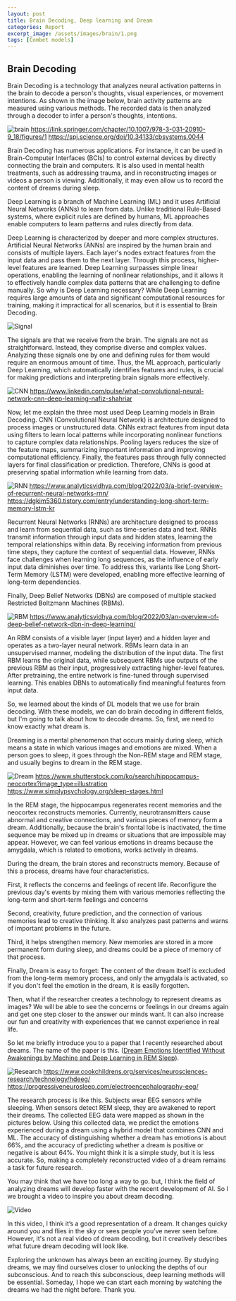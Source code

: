 ```yaml
---
layout: post
title: Brain Decoding, Deep learning and Dream
categories: Report
excerpt_image: /assets/images/brain/1.png
tags: [Combet models]
---
```


## Brain Decoding

Brain Decoding is a technology that analyzes neural activation patterns in the brain to decode a person's thoughts, visual experiences, or movement intentions. As shown in the image below, brain activity patterns are measured using various methods. The recorded data is then analyzed through a decoder to infer a person's thoughts, intentions.

![brain](/assets/images/brain/1.png)
https://link.springer.com/chapter/10.1007/978-3-031-20910-9_18/figures/1
https://spj.science.org/doi/10.34133/cbsystems.0044 


Brain Decoding has numerous applications. For instance, it can be used in Brain-Computer Interfaces (BCIs) to control external devices by directly connecting the brain and computers. It is also used in mental health treatments, such as addressing trauma, and in reconstructing images or videos a person is viewing. Additionally, it may even allow us to record the content of dreams during sleep.

Deep Learning is a branch of Machine Learning (ML) and it uses Artificial Neural Networks (ANNs) to learn from data. Unlike traditional Rule-Based systems, where explicit rules are defined by humans, ML approaches enable computers to learn patterns and rules directly from data.

Deep Learning is characterized by deeper and more complex structures. Artificial Neural Networks (ANNs) are inspired by the human brain and consists of multiple layers. Each layer's nodes extract features from the input data and pass them to the next layer. Through this process, higher-level features are learned. Deep Learning surpasses simple linear operations, enabling the learning of nonlinear relationships, and it allows it to effectively handle complex data patterns that are challenging to define manually.
So why is Deep Learning necessary? While Deep Learning requires large amounts of data and significant computational resources for training, making it impractical for all scenarios, but it is essential to Brain Decoding.

![Signal](https://upload.wikimedia.org/wikipedia/commons/2/26/Spike-waves.png)

The signals are that we receive from the brain. The signals are not as straightforward. Instead, they comprise diverse and complex values. Analyzing these signals one by one and defining rules for them would require an enormous amount of time. Thus, the ML approach, particularly Deep Learning, which automatically identifies features and rules, is crucial for making predictions and interpreting brain signals more effectively.

![CNN](/assets/images/brain/3.png)
https://www.linkedin.com/pulse/what-convolutional-neural-network-cnn-deep-learning-nafiz-shahriar

Now, let me explain the three most used Deep Learning models in Brain Decoding. CNN (Convolutional Neural Network) is architecture designed to process images or unstructured data. CNNs extract features from input data using filters to learn local patterns while incorporating nonlinear functions to capture complex data relationships. Pooling layers reduces the size of the feature maps, summarizing important information and improving computational efficiency. Finally, the features pass through fully connected layers for final classification or prediction. Therefore, CNNs is good at preserving spatial information while learning from data.

![RNN](/assets/images/brain/4.png)
https://www.analyticsvidhya.com/blog/2022/03/a-brief-overview-of-recurrent-neural-networks-rnn/
https://dgkim5360.tistory.com/entry/understanding-long-short-term-memory-lstm-kr  

Recurrent Neural Networks (RNNs) are architecture designed to process and learn from sequential data, such as time-series data and text.
RNNs transmit information through input data and hidden states, learning the temporal relationships within data. By receiving information from previous time steps, they capture the context of sequential data. However, RNNs face challenges when learning long sequences, as the influence of early input data diminishes over time. To address this, variants like Long Short-Term Memory (LSTM) were developed, enabling more effective learning of long-term dependencies.

Finally, Deep Belief Networks (DBNs) are composed of multiple stacked Restricted Boltzmann Machines (RBMs).

![RBM](/assets/images/brain/5.png)
https://www.analyticsvidhya.com/blog/2022/03/an-overview-of-deep-belief-network-dbn-in-deep-learning/ 

An RBM consists of a visible layer (input layer) and a hidden layer and operates as a two-layer neural network. RBMs learn data in an unsupervised manner, modeling the distribution of the input data. The first RBM learns the original data, while subsequent RBMs use outputs of the previous RBM as their input, progressively extracting higher-level features. After pretraining, the entire network is fine-tuned through supervised learning. This enables DBNs to automatically find meaningful features from input data.


So, we learned about the kinds of DL models that we use for brain decoding. With these models, we can do brain decoding in different fields, but I'm going to talk about how to decode dreams. So, first, we need to know exactly what dream is.


Dreaming is a mental phenomenon that occurs mainly during sleep, which means a state in which various images and emotions are mixed.
When a person goes to sleep, it goes through the Non-REM stage and REM stage, and usually begins to dream in the REM stage.

![Dream](/assets/images/brain/6.png)
https://www.shutterstock.com/ko/search/hippocampus-neocortex?image_type=illustration
https://www.simplypsychology.org/sleep-stages.html  

In the REM stage, the hippocampus regenerates recent memories and the neocortex reconstructs memories. Currently, neurotransmitters cause abnormal and creative connections, and various pieces of memory form a dream. Additionally, because the brain's frontal lobe is inactivated, the time sequence may be mixed up in dreams or situations that are impossible may appear. However, we can feel various emotions in dreams because the amygdala, which is related to emotions, works actively in dreams.


During the dream, the brain stores and reconstructs memory. Because of this a process, dreams have four characteristics.

First, it reflects the concerns and feelings of recent life. Reconfigure the previous day's events by mixing them with various memories reflecting the long-term and short-term feelings and concerns

Second, creativity, future prediction, and the connection of various memories lead to creative thinking. It also analyzes past patterns and warns of important problems in the future.

Third, it helps strengthen memory. New memories are stored in a more permanent form during sleep, and dreams could be a piece of memory of that process.

Finally, Dream is easy to forget: The content of the dream itself is excluded from the long-term memory process, and only the amygdala is activated, so if you don't feel the emotion in the dream, it is easily forgotten.


Then, what if the researcher creates a technology to represent dreams as images? We will be able to see the concerns or feelings in our dreams again and get one step closer to the answer our minds want. It can also increase our fun and creativity with experiences that we cannot experience in real life.

So let me briefly introduce you to a paper that I recently researched about dreams. The name of the paper is this. ([Dream Emotions Identified Without Awakenings by Machine and Deep Learning in REM Sleep](https://ieeexplore.ieee.org/abstract/document/10405808)).

![Research](/assets/images/brain/7.png)
https://www.cookchildrens.org/services/neurosciences-research/technology/hdeeg/ 
https://progressiveneurosleep.com/electroencephalography-eeg/ 

The research process is like this. Subjects wear EEG sensors while sleeping. When sensors detect REM sleep, they are awakened to report their dreams. The collected EEG data were mapped as shown in the pictures below. Using this collected data, we predict the emotions experienced during a dream using a hybrid model that combines CNN and ML. The accuracy of distinguishing whether a dream has emotions is about 66%, and the accuracy of predicting whether a dream is positive or negative is about 64%. You might think it is a simple study, but it is less accurate. So, making a completely reconstructed video of a dream remains a task for future research.

You may think that we have too long a way to go. but, I think the field of analyzing dreams will develop faster with the recent development of AI. So I we brought a video to inspire you about dream decoding.

![Video](https://www.youtube.com/watch?v=4njQv5iBCHo)

In this video, I think it’s a good representation of a dream. It changes quicky around you and flies in the sky or sees people you’ve never seen before. However, it's not a real video of dream decoding, but it creatively describes what future dream decoding will look like.


Exploring the unknown has always been an exciting journey. By studying dreams, we may find ourselves closer to unlocking the depths of our subconscious. And to reach this subconscious, deep learning methods will be essential. Someday, I hope we can start each morning by watching the dreams we had the night before. Thank you.
